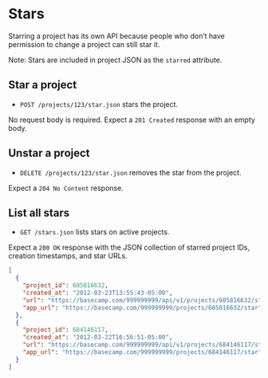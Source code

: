 Stars
=====

Starring a project has its own API because people who don’t have permission to change a project can still star it.

Note: Stars are included in project JSON as the `starred` attribute.


Star a project
--------------

* `POST /projects/123/star.json` stars the project.

No request body is required. Expect a `201 Created` response with an empty body.


Unstar a project
----------------

* `DELETE /projects/123/star.json` removes the star from the project.

Expect a `204 No Content` response.


List all stars
--------------

* `GET /stars.json` lists stars on active projects.

Expect a `200 OK` response with the JSON collection of starred project IDs, creation timestamps, and star URLs.

```json
[
  {
    "project_id": 605816632,
    "created_at": "2012-03-23T13:55:43-05:00",
    "url": "https://basecamp.com/999999999/api/v1/projects/605816632/star.json",
    "app_url": "https://basecamp.com/999999999/projects/605816632/star"
  },
  {
    "project_id": 684146117,
    "created_at": "2012-03-22T16:56:51-05:00",
    "url": "https://basecamp.com/999999999/api/v1/projects/684146117/star.json",
    "app_url": "https://basecamp.com/999999999/projects/684146117/star"
  }
]
```
